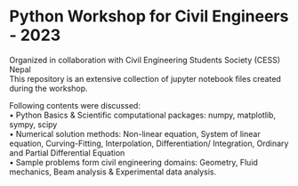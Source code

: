 # Python Workshop for Civil Engineers - 2023
Organized in collaboration with Civil Engineering Students Society (CESS) Nepal <br>
This repository is an extensive collection of jupyter notebook files created during the workshop. <br>

Following contents were discussed:<br>
• Python Basics & Scientific computational packages: numpy, matplotlib, sympy, scipy <br>
• Numerical solution methods: Non-linear equation, System of linear equation, Curving-Fitting,
Interpolation, Differentiation/ Integration, Ordinary and Partial Differential Equation <br>
• Sample problems form civil engineering domains: Geometry, Fluid mechanics, Beam analysis &
Experimental data analysis. <br>
